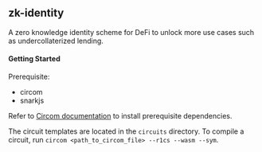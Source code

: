 ## zk-identity

A zero knowledge identity scheme for DeFi to unlock more use cases such as undercollaterized lending.

#### Getting Started

Prerequisite:
* circom
* snarkjs

Refer to [Circom documentation](https://docs.circom.io/getting-started/installation/) to install prerequisite dependencies. 

The circuit templates are located in the `circuits` directory. To compile a circuit, run `circom <path_to_circom_file> --r1cs --wasm --sym`.